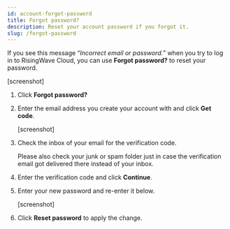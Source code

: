 ```yaml
---
id: account-forgot-password
title: Forgot password?
description: Reset your account password if you forgot it.
slug: /forgot-password
---
```


If you see this message “*Incorrect email or password.*” when you try to log in to RisingWave Cloud, you can use **Forgot password?** to reset your password.

[screenshot]

1. Click **Forgot password?**

2. Enter the email address you create your account with and click **Get code**.
    
    [screenshot]
    
3. Check the inbox of your email for the verification code.

    Please also check your junk or spam folder just in case the verification email got delivered there instead of your inbox.

4. Enter the verification code and click **Continue**.

5. Enter your new password and re-enter it below.
    
    [screenshot]
    
6. Click **Reset password** to apply the change.